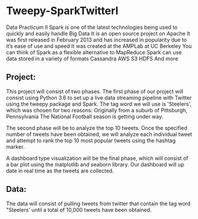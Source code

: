 # Tweepy-SparkTwitterI
Data Practicum II
Spark is one of the latest technologies being used to quickly and easily handle Big Data
It is an open source project on Apache
It was first released in February 2013 and has increased in popularity due to it’s ease of use and speed
It was created at the AMPLab at UC Berkeley
You can think of Spark as a flexible alternative to MapReduce
Spark can use data stored in a variety of formats
Cassandra
AWS S3
HDFS
And more

## Project:
This project will consist of two phases.  The first phase of our project will consist using Python 3.6 to set up a live data streaming pipeline with Twitter using the tweepy package and Spark.
The tag word we will use is 'Steelers', which was chosen for two reasons:
Originally from a suburb of Pittsburgh, Pennsylvania
The National Football season is getting under way.

The second phase will be to analyze the top 10 tweets.  Once the specified number of tweets have been obtained, we will analyze each individual tweet and attempt to rank the top 10 most popular tweets using the hashtag marker.

A dashboard type visualization will be the final phase, which will consist of a bar plot using the matplotlib and seaborn library. Our dashboard will up date in real time as the tweets are collected.

## Data:
The data will consist of pulling tweets from twitter that contain the tag word "Steelers' until a total of 10,000 tweets have been obtained.

